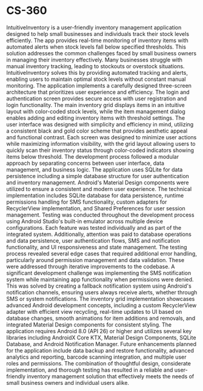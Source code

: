 # CS-360

IntuitiveInventory is a user-friendly inventory management application designed to help small businesses and individuals track their stock levels efficiently. The app provides real-time monitoring of inventory items with automated alerts when stock levels fall below specified thresholds. This solution addresses the common challenges faced by small business owners in managing their inventory effectively. Many businesses struggle with manual inventory tracking, leading to stockouts or overstock situations. IntuitiveInventory solves this by providing automated tracking and alerts, enabling users to maintain optimal stock levels without constant manual monitoring.
The application implements a carefully designed three-screen architecture that prioritizes user experience and efficiency. The login and authentication screen provides secure access with user registration and login functionality. The main inventory grid displays items in an intuitive layout with color-coded stock levels, while the item management dialog enables adding and editing inventory items with threshold settings. The user interface was designed with simplicity and efficiency in mind, utilizing a consistent black and gold color scheme that provides aesthetic appeal and functional contrast. Each screen was designed to minimize user actions while maximizing information visibility, with the grid layout allowing users to quickly scan their inventory status through color-coded indicators showing items below threshold.
The development process followed a modular approach by separating concerns between user interface, data management, and business logic. The application uses SQLite for data persistence including a simple database structure for user authentication and inventory management. Android's Material Design components were utilized to ensure a consistent and modern user experience. The technical implementation includes SQLite database for data persistence, runtime permissions handling for SMS functionality, custom adapters for RecyclerView implementation, and Shared Preferences for user session management.
Testing was conducted throughout the development process using Android Studio's built-in emulator across multiple device configurations. Each feature was tested individually and as part of the integrated system. Additionally, attention was paid to database operations and data persistence, user authentication flows, SMS and notification functionality, and UI responsiveness and state management. The testing process revealed several edge cases that required additional error handling, particularly around permission management and data validation. These were addressed through iterative improvements to the codebase.
A significant development challenge was implementing the SMS notification system while maintaining app functionality when permissions were denied. This was solved by creating a fallback notification system using Android's notification channels, ensuring users always receive alerts, whether through SMS or system notifications. The inventory grid implementation showcases advanced Android development concepts, including a custom RecyclerView adapter with efficient view recycling, real-time updates to UI based on database changes, smooth animations for item additions and removals, and integrated Material Design components for consistent styling.
The application requires Android 8.0 (API 26) or higher and utilizes several key libraries including AndroidX Core KTX, Material Design Components, SQLite Database, and Android Notification Manager. Future enhancements planned for the application include data backup and restore functionality, advanced analytics and reporting, barcode scanning integration, and multiple user roles and permissions. The combination of thoughtful design, considerate implementation, and thorough testing has resulted in a reliable and user-friendly inventory management solution that effectively meets the needs of small business owners and individual users alike.
